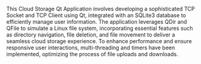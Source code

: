 This Cloud Storage Qt Application involves developing a sophisticated TCP Socket and TCP Client using Qt, integrated with an SQLite3 database to efficiently manage user information. The application leverages QDir and QFile to simulate a Linux file system, incorporating essential features such as directory navigation, file deletion, and file movement to deliver a seamless cloud storage experience. To enhance performance and ensure responsive user interactions, multi-threading and timers have been implemented, optimizing the process of file uploads and downloads.
 
